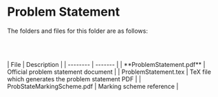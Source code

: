 # Problem Statement

The folders and files for this folder are as follows:
<p><br></br></p>
| File | Description |
| -------- | ------- |
| **ProblemStatement.pdf** | Official problem statement document |
| ProblemStatement.tex | TeX file which generates the problem statement PDF |
| ProbStateMarkingScheme.pdf | Marking scheme reference |